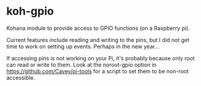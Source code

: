 koh-gpio
========

Kohana module to provide access to GPIO functions (on a Raspberry pi).

Current features include reading and writing to the pins, but I did not get time to work on setting up events.  Perhaps in the new year...

If accessing pins is not working on your Pi, it's probably because only root can read or write to them.  Look at the noroot-gpio option in https://github.com/Cavey/pi-tools for a script to set them to be non-root accessible.
